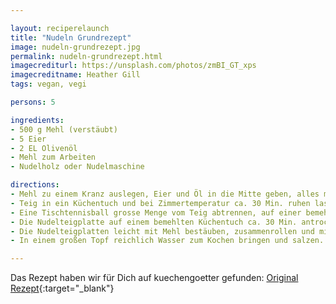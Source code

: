 ```yaml
---

layout: reciperelaunch
title: "Nudeln Grundrezept"
image: nudeln-grundrezept.jpg
permalink: nudeln-grundrezept.html
imagecrediturl: https://unsplash.com/photos/zmBI_GT_xps
imagecreditname: Heather Gill
tags: vegan, vegi

persons: 5

ingredients:
- 500 g Mehl (verstäubt)
- 5 Eier
- 2 EL Olivenöl
- Mehl zum Arbeiten
- Nudelholz oder Nudelmaschine

directions:
- Mehl zu einem Kranz auslegen, Eier und Öl in die Mitte geben, alles mischen und mit den Händen zu einem glatten, geschmeidigen Teig verkneten. Kneten, bis der Teig glänzt. 
- Teig in ein Küchentuch und bei Zimmertemperatur ca. 30 Min. ruhen lassen.
- Eine Tischtennisball grosse Menge vom Teig abtrennen, auf einer bemehlten Arbeitsfläche so dünn ausrollen, dass der Teig dünn wie leicht transparentes Papier ist. 
- Die Nudelteigplatte auf einem bemehlten Küchentuch ca. 30 Min. antrocknen lassen und den übrigen Teig ebenso verarbeiten.
- Die Nudelteigplatten leicht mit Mehl bestäuben, zusammenrollen und mit einem langen Messer in schmale Bandnudeln schneiden. 
- In einem großen Topf reichlich Wasser zum Kochen bringen und salzen. Die Nudeln darin ca. 3 Min. al dente kochen.

---
```


Das Rezept haben wir für Dich auf kuechengoetter gefunden: [Original Rezept](
https://www.kuechengoetter.de/rezepte/grundrezept-nudelteig-51575){:target="_blank"}